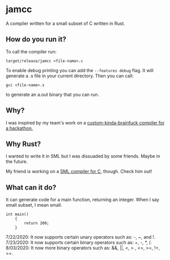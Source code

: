 # jamcc
A compiler written for a small subset of C written in Rust.

## How do you run it?
To call the compiler run:
```
target/release/jamcc <file-name>.c
```
To enable debug printing you can add the `--features debug` flag.
It will generate a <file-name>.s file in your current directory. Then you can call: 
```
gcc <file-name>.s
```
to generate an a.out binary that you can run.

## Why?
I was inspired by my team's work on a [custom-kinda-brainfuck compiler for a hackathon.](https://github.com/brandonspark/Runtime) 

## Why Rust?
I wanted to write it in SML but I was dissuaded by some friends. Maybe in the future.

My friend is working on a [SML compiler for C](https://github.com/brandonspark/smlcc), though. Check him out!
## What can it do?
It can generate code for a main function, returning an integer. When I say small subset, I mean small.
```
int main()
    {
        return 200;
    }
```

7/22/2020: It now supports certain unary operators such as: -, ~, and !. \
7/23/2020: It now supports certain binary operators such as: +, -, *, /. \
8/03/2020: It now more binary operators such as: &&, ||, <, > , <=, >=, !=, ==.

